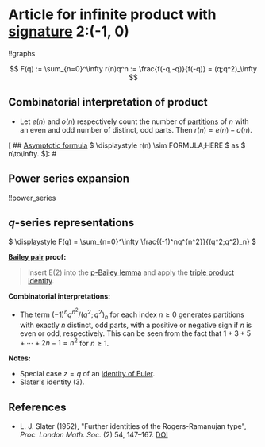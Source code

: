 # Article for infinite product with [signature](../product_signature.html) 2:(-1, 0)

!!graphs

$$ F(q) := \sum_{n=0}^\infty r(n)q^n := \frac{f(-q,-q)}{f(-q)} = (q;q^2)_\infty $$

## Combinatorial interpretation of product

- Let $e(n)$ and $o(n)$ respectively count the number of [partitions](../partitions.html#integer_partitions) of $n$ with an even and odd number of distinct, odd parts. Then $r(n) = e(n) - o(n)$.

[ ## [Asymptotic formula](../asymptotics.html) $ \displaystyle r(n) \sim FORMULA\;HERE $ as $ n\to\infty. $]: #

## Power series expansion

!!power_series

## $q$-series representations

$ \displaystyle F(q) = \sum_{n=0}^\infty \frac{(-1)^nq^{n^2}}{(q^2;q^2)_n} $


**[Bailey pair](../Bailey_pairs.html) proof:**
> Insert E(2) into the [p-Bailey lemma](../Bailey_pairs.md#p_Bailey_lemma) and apply the [triple product identity](../q-series.html#triple_product).

**Combinatorial interpretations:**
- The term $(-1)^nq^{n^2}/(q^2;q^2)_n$ for each index $n \geq 0$ generates partitions with exactly $n$ distinct, odd parts, with a positive or negative sign if $n$ is even or odd, respectively. This can be seen from the fact that $1 + 3 + 5 + \cdots + 2n-1 = n^2$ for $n \geq 1$.
    
**Notes:**
- Special case $z = q$ of an [identity of Euler](../fundamental_q-hypergeometric_sums.html#Euler_id).
- Slater's identity (3).
    
## References
-  L. J. Slater (1952), "Further identities of the Rogers-Ramanujan type", *Proc. London Math. Soc.* (2) 54, 147–167. [DOI](https://doi.org/10.1112/plms/s2-54.2.147)

